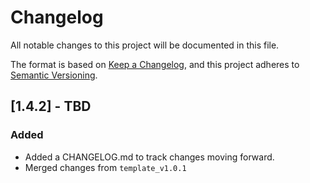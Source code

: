 <!-- Copyright (c) 2023 Golioth, Inc. -->
<!-- SPDX-License-Identifier: Apache-2.0 -->

# Changelog
All notable changes to this project will be documented in this file.

The format is based on [Keep a Changelog](https://keepachangelog.com/en/1.1.0/),
and this project adheres to [Semantic Versioning](https://semver.org/spec/v2.0.0.html).

## [1.4.2] - TBD

### Added
- Added a CHANGELOG.md to track changes moving forward.
- Merged changes from `template_v1.0.1`
